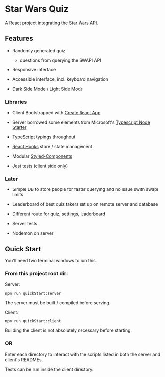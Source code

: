 # Star Wars Quiz

A React project integrating the [Star Wars API](https://swapi.co/).

## Features
- Randomly generated quiz
  * questions from querying the SWAPI API

- Responsive interface

- Accessible interface, incl. keyboard navigation

- Dark Side Mode / Light Side Mode

### Libraries
- Client Bootstrapped with [Create React App](https://github.com/facebook/create-react-app)

- Server borrowed some elements from Microsoft's [Typescript Node Starter](https://github.com/microsoft/TypeScript-Node-Starter)

- [TypeScript](https://www.typescriptlang.org/docs/home.html) typings throughout

- [React Hooks](https://reactjs.org/docs/hooks-reference.html) store / state management

- Modular [Styled-Components](https://www.styled-components.com/)

- [Jest](https://jestjs.io/) tests (client side only)

### Later
- Simple DB to store people for faster querying and no issue swith swapi limits

- Leaderboard of best quiz takers set up on remote server and database

- Different route for quiz, settings, leaderboard

- Server tests

- Nodemon on server

## Quick Start
You'll need two terminal windows to run this.

### From this project root dir:

Server:

`npm run quickStart:server`

The server must be built / compiled before serving.

Client:

`npm run quickStart:client`

Building the client is not absolutely necessary before starting.

### OR
Enter each directory to interact with the scripts listed in both the server and client's READMEs.

Tests can be run inside the client directory.
